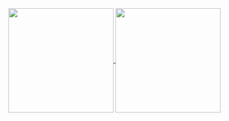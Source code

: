 <a href="https://github.com/SSARCandy">
  <img align="center" height="210px" src="https://github-readme-stats.ssarcandy.vercel.app/api/?username=ssarcandy&show_icons=true"/>
</a>
<a href="https://github.com/SSARCandy?tab=repositories">
  <img align="center" height="210px" src="https://github-readme-stats.ssarcandy.vercel.app/api/top-langs?username=ssarcandy&hide=jupyter+notebook,TeX,HTML,css"/>
</a>
